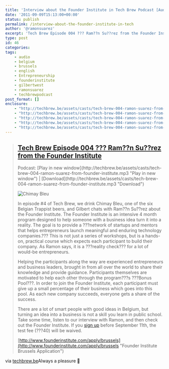 ```yaml
---
title: 'Interview about the Founder Institute in Tech Brew Podcast [Audio]'
date: '2011-09-09T15:13:00+00:00'
status: publish
permalink: /interview-about-the-founder-institute-in-tech
author: '@ramonsuarez'
excerpt: 'Tech Brew Episode 004 ??? Ram??n Su??rez from the Founder Institute Podcast: Play in new window | Download In episode #4 of Tech Brew, we drink Chimay Bleu, one of the six Belgian Trappist beers, and Gilbert chats with Ram??n Su??rez about the Founder I...'
type: post
id: 46
categories:
tags:
    - audio
    - belgium
    - brussels
    - english
    - Entrepreneurship
    - founderinstitute
    - gilbertwest
    - ramonsuarez
    - techbrewpodcast
post_format: []
enclosure:
    - "http://techbrew.be/assets/casts/tech-brew-004-ramon-suarez-from-founder-institute.mp3\n20342700\naudio/mpeg\n"
    - "http://techbrew.be/assets/casts/tech-brew-004-ramon-suarez-from-founder-institute.mp3\n20342700\naudio/mpeg\n"
    - "http://techbrew.be/assets/casts/tech-brew-004-ramon-suarez-from-founder-institute.mp3\n20342700\naudio/mpeg\n"
    - "http://techbrew.be/assets/casts/tech-brew-004-ramon-suarez-from-founder-institute.mp3\n20342700\naudio/mpeg\n"
    - "http://techbrew.be/assets/casts/tech-brew-004-ramon-suarez-from-founder-institute.mp3\n20342700\naudio/mpeg\n"
---
```

> ## [Tech Brew Episode 004 ??? Ram??n Su??rez from the Founder Institute](http://techbrew.be/2011/09/tech-brew-episode-004-ramon-suarez-from-the-founder-institute/ "Tech Brew Episode 004 ??? Ram??n Su??rez from the Founder Institute")
> 
> <div class="powerpress_player">Podcast: [Play in new window](http://techbrew.be/assets/casts/tech-brew-004-ramon-suarez-from-founder-institute.mp3 "Play in new window") | [Download](http://techbrew.be/assets/casts/tech-brew-004-ramon-suarez-from-founder-institute.mp3 "Download")
> 
> ![](http://techbrew.be/wp-content/uploads/2011/09/chimayb-260x300.gif "Chimay Bleu")
> 
> In episode #4 of Tech Brew, we drink Chimay Bleu, one of the six Belgian Trappist beers, and Gilbert chats with Ram??n Su??rez about the Founder Institute. The Founder Institute is an intensive 4 month program designed to help someone with a business idea turn it into a reality. The goal is to provide a ???network of startups and mentors that helps entrepreneurs launch meaningful and enduring technology companies.??? This is not just a series of workshops, but is a hands-on, practical course which expects each participant to build their company. As Ramon says, it is a ???reality check??? for a lot of would-be entrepreneurs.
> 
> Helping the participants along the way are experienced entrepreneurs and business leaders, brought in from all over the world to share their knowledge and provide guidance. Participants themselves are motivated to help each other through the program???s ???Bonus Pool???. In order to join the Founder Institute, each participant must give up a small percentage of their business which goes into this pool. As each new company succeeds, everyone gets a share of the success.
> 
> There are a lot of smart people with good ideas in Belgium, but turning an idea into a business is not a skill you learn in public school. Take some time, listen to our interview with Ramon, and then check out the Founder Institute. If you [sign up](http://www.founderinstitute.com/apply/brussels "Founder Institute Brussels Application") before September 11th, the test fee (???40) will be waived.
> 
> [http://www.founderinstitute.com/apply/brussels](http://www.founderinstitute.com/apply/brussels "Founder Institute Brussels Application")
> 
> 

via [techbrew.be](http://techbrew.be/)Always a pleasure 🙂

